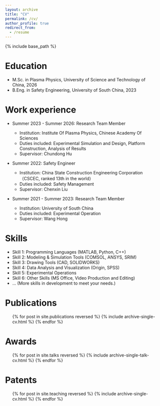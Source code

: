 ```yaml
---
layout: archive
title: "CV"
permalink: /cv/
author_profile: true
redirect_from:
  - /resume
---
```


{% include base_path %}

Education
======
* M.Sc. in Plasma Physics, University of Science and Technology of China, 2026
* B.Eng. in Safety Engineering, University of South China, 2023

Work experience
======
* Summer 2023 - Summer 2026: Research Team Member
  * Institution: Institute Of Plasma Physics, Chinese Academy Of Sciences
  * Duties included: Experimental Simulation and Design, Platform Construction, Analysis of Results
  * Supervisor: Chundong Hu

* Summer 2022: Safety Engineer
  * Institution: China State Construction Engineering Corporation （CSCEC, ranked 13th in the world）
  * Duties included: Safety Management
  * Supervisor: Chenxin Liu

* Summer 2021 - Summer 2023: Research Team Member
  * Institution: University of South China
  * Duties included: Experimental Operation
  * Supervisor: Wang Hong


  
Skills
======
* Skill 1: Programming Languages (MATLAB, Python, C++)
* Skill 2: Modeling & Simulation Tools (COMSOL, ANSYS, SRIM)
* Skill 3: Drawing Tools (CAD, SOLIDWORKS)
* Skill 4: Data Analysis and Visualization (Origin, SPSS)
* Skill 5: Experimental Operations
* Skill 6: Other Skills (MS Office, Video Production and Editing)
* ... (More skills in development to meet your needs.)

Publications
======
  <ul>{% for post in site.publications reversed %}
    {% include archive-single-cv.html %}
  {% endfor %}</ul>
  
Awards
======
  <ul>{% for post in site.talks reversed %}
    {% include archive-single-talk-cv.html  %}
  {% endfor %}</ul>
  
Patents
======
  <ul>{% for post in site.teaching reversed %}
    {% include archive-single-cv.html %}
  {% endfor %}</ul>
  
